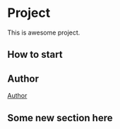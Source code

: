 # Project
This is awesome project.
## How to start
## Author

[Author](author.md)
## Some new section here
